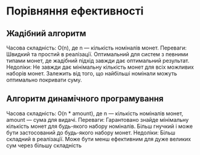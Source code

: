 # Порівняння ефективності

## Жадібний алгоритм

Часова складність: O(n), де n — кількість номіналів монет.
Переваги: Швидкий та простий в реалізації. Оптимальний для систем з певними типами монет, де жадібний підхід завжди дає оптимальний результат.
Недоліки: Не завжди дає мінімальну кількість монет для всіх можливих наборів монет. Залежить від того, що найбільші номінали можуть оптимально покривати суму.

## Алгоритм динамічного програмування

Часова складність: O(n \* amount), де n — кількість номіналів монет, amount — сума для видачі.
Переваги: Гарантовано знайде мінімальну кількість монет для будь-якого набору номіналів. Більш гнучкий і може бути застосований до будь-якого набору монет.
Недоліки: Більш складний в реалізації. Може бути менш ефективним для дуже великих сум через більшу складність
